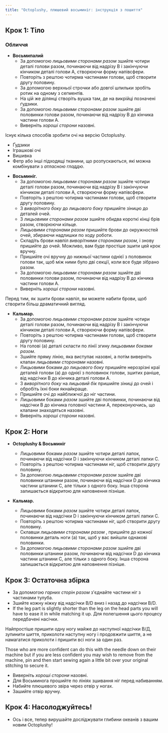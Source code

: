 ```yaml
---
title: "Octoplushy, плюшевий восьминіг: інструкція з пошиття"
---
```


## Крок 1: Тіло

### Обличчя

- **Восьмипалий**
  - За допомогою _лицьовими сторонами разом_ зшийте чотири деталі голови разом, починаючи від надрізу В і закінчуючи кінчиком деталі голови А, створюючи форму напівсфери.
  - Повторіть з рештою чотирма частинами голови, щоб створити другу половину.
  - За допомогою верхньої строчки або довгої шпильки зробіть ротик на одному з сегментів.
  - На цій же ділянці створіть вушка там, де на викрійці позначені ґудзики.
  - За допомогою _лицьовими сторонами разом_ зшийте дві половинки голови разом, починаючи від надрізу В до кінчика частини голови А.
  - Виверніть _хороші сторони_ назовні.

<Note>

Існує кілька способів зробити очі на версію Octoplushy.
- Ґудзики
- Іграшкові очі
- Вишивка
- Фетр або інші підходящі тканини, що розпускаються, які можна комбінувати з _атласною гладдю_.

</Note>

- **Восьминіг.**
  - За допомогою _лицьовими сторонами разом_ зшийте чотири деталі голови разом, починаючи від надрізу В і закінчуючи кінчиком деталі голови А, створюючи форму напівсфери.
  - Повторіть з рештою чотирма частинами голови, щоб створити другу половину.
  - З _виворітного боку_ до _лицьового боку_ пришийте зіницю до деталей очей.
  - З _лицьовими сторонами разом_ зшийте обидва короткі кінці брів разом, створюючи кільце.
  - Лицьовими _сторонами разом_ пришийте брови до окружностей очей, збираючи надлишки по ходу роботи.
  - Складіть брови навпіл _виворітними сторонами разом_, і знову пришийте до очей. Можливо, вам буде простіше зшити цей крок вручну.
  - Пришийте очі вручну до нижньої частини однієї з половинок голови так, щоб між ними було дві секції, коли все буде зібрано разом.
  - За допомогою _лицьовими сторонами разом_ зшийте дві половинки голови разом, починаючи від надрізу В до кінчика частини голови А.
  - Виверніть _хороші сторони_ назовні.

<Note>

Перед тим, як зшити брови навпіл, ви можете набити брови, щоб створити більш драматичний вигляд.

</Note>

- **Кальмар.**
  - За допомогою _лицьовими сторонами разом_ зшийте чотири деталі голови разом, починаючи від надрізу В і закінчуючи кінчиком деталі голови А, створюючи форму напівсфери.
  - Повторіть з рештою чотирма частинами голови, щоб створити другу половину.
  - На голові (а) деталі скласти по лінії згину _лицьовими боками разом_.
  - Зшийте пряму лінію, яка виступає назовні, а потім виверніть клапан _лицьовими сторонами_ назовні.
  - Лицьовими боками _до лицьового боку_ пришийте нерозрізні краї деталей голови (а) до однієї з половинок голови, зшитих раніше, від надсічки В до кінчика деталі голови А.
  - З _виворітного боку_ на _лицьовий бік_ пришийте зіниці до очей і обробіть їхні боки якнайкраще.
  - Пришийте очі до найближчої до ніг частини.
  - Лицьовими боками _разом_ зшийте дві половинки, починаючи від надсічки В до кінчика головної частини А, переконуючись, що клапани знаходяться назовні.
  - Виверніть _хороші сторони_ назовні.

## Крок 2: Ноги

- **Octoplushy & Восьминіг**
  - Лицьовими боками _разом_ зшийте чотири деталі лапок, починаючи від надсічки D і закінчуючи кінчиком деталі лапки С.
  - Повторіть з рештою чотирма частинами ніг, щоб створити другу половину.
  - За допомогою _лицьовими сторонами разом_ зшийте дві половинки штанини разом, починаючи від надсічки D до кінчика частини штанини С, але тільки з одного боку. Інша сторона залишається відкритою для наповнення пізніше.

- **Кальмар.**
  - Лицьовими боками _разом_ зшийте чотири деталі лапок, починаючи від надсічки D і закінчуючи кінчиком деталі лапки С.
  - Повторіть з рештою чотирма частинами ніг, щоб створити другу половину.
  - Склавши _лицьовими сторонами разом_ , пришийте до кожної половинки деталь ноги (а) так, щоб у вас вийшли однакові половинки.
  - За допомогою _лицьовими сторонами разом_ зшийте дві половинки штанини разом, починаючи від надсічки D до кінчика частини штанини С, але тільки з одного боку. Інша сторона залишається відкритою для наповнення пізніше.

## Крок 3: Остаточна збірка

- За допомогою _гарних сторін разом_ з'єднайте частини ніг з частинами тулуба.
- Зшийте кожну ніжку від надсічки B/D вниз і назад до надсічки B/D.
- If the leg part is slightly shorter than the leg on the head parts you will have to ease it in while matching it up. Для полегшення цього процесу передбачені насічки.

<Tip>

Найпростіше пришити одну ногу майже до наступної надсічки В/Д, зупинити шиття, приколоти наступну ногу і продовжити шиття, а не намагатися приколоти і пришити всі ноги за один раз. 

Those who are more confident can do this with the needle down on their machine but if you are less confident you may wish to remove from the machine, pin and then start sewing again a little bit over your original stitching to secure it.
  
</Tip>

- Виверніть _хороші сторони_ назовні.
- Для Восьминога прошийте по лініях зшивання ніг перед набиванням.
- Набийте плюшевого звіра через отвір у ногах.
- Зашийте отвір вручну.

## Крок 4: Насолоджуйтесь!

- Ось і все, тепер вирушайте досліджувати глибини океанів з вашим новим Octoplushy!
